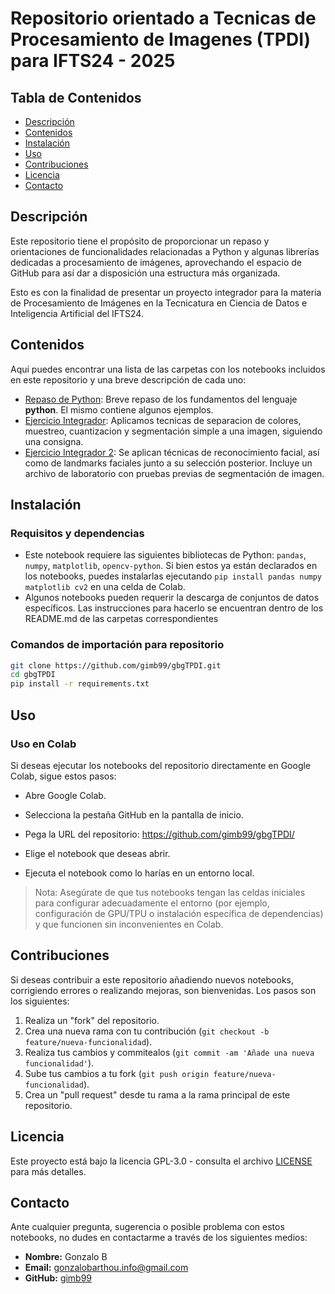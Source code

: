 # Repositorio orientado a Tecnicas de Procesamiento de Imagenes (TPDI) para IFTS24 - 2025

## Tabla de Contenidos

- [Descripción](#descripción)
- [Contenidos](#contenidos)
- [Instalación](#instalación)
- [Uso](#uso)
- [Contribuciones](#contribuciones)
- [Licencia](#licencia)
- [Contacto](#contacto)

## Descripción

Este repositorio tiene el propósito de proporcionar un repaso y orientaciones de funcionalidades relacionadas a Python y algunas librerías dedicadas a procesamiento de imágenes, aprovechando el espacio de GitHub para así dar a disposición una estructura más organizada.

Esto es con la finalidad de presentar un proyecto integrador para la materia de Procesamiento de Imágenes en la Tecnicatura en Ciencia de Datos e Inteligencia Artificial del IFTS24.

## Contenidos

Aquí puedes encontrar una lista de las carpetas con los notebooks incluidos en este repositorio y una breve descripción de cada uno:

* [Repaso de Python](000-Repaso): Breve repaso de los fundamentos del lenguaje **python**. El mismo contiene algunos ejemplos.
* [Ejercicio Integrador](001-ManipulacionBasica): Aplicamos tecnicas de separacion de colores, muestreo, cuantizacion y segmentación simple a una imagen, siguiendo una consigna.
* [Ejercicio Integrador 2](002-Segmentacion): Se aplican técnicas de reconocimiento facial, así como de landmarks faciales junto a su selección posterior. Incluye un archivo de laboratorio con pruebas previas de segmentación de imagen.

## Instalación
### Requisitos y dependencias
* Este notebook requiere las siguientes bibliotecas de Python: `pandas`, `numpy`, `matplotlib`, `opencv-python`.
  Si bien estos ya están declarados en los notebooks, puedes instalarlas ejecutando `pip install pandas numpy matplotlib cv2` en una celda de Colab.
* Algunos notebooks pueden requerir la descarga de conjuntos de datos específicos. Las instrucciones para hacerlo se encuentran dentro de los README.md de las carpetas correspondientes

### Comandos de importación para repositorio
```bash
git clone https://github.com/gimb99/gbgTPDI.git
cd gbgTPDI
pip install -r requirements.txt
```
## Uso
### Uso en Colab

Si deseas ejecutar los notebooks del repositorio directamente en Google Colab, sigue estos pasos:

* Abre Google Colab.

* Selecciona la pestaña GitHub en la pantalla de inicio.

* Pega la URL del repositorio: https://github.com/gimb99/gbgTPDI/

* Elige el notebook que deseas abrir.

* Ejecuta el notebook como lo harías en un entorno local.

> Nota: Asegúrate de que tus notebooks tengan las celdas iniciales para configurar adecuadamente el entorno (por ejemplo, configuración de GPU/TPU o instalación específica de dependencias) y que funcionen sin inconvenientes en Colab.

## Contribuciones

Si deseas contribuir a este repositorio añadiendo nuevos notebooks, corrigiendo errores o realizando mejoras, son bienvenidas. Los pasos son los siguientes:

1.  Realiza un "fork" del repositorio.
2.  Crea una nueva rama con tu contribución (`git checkout -b feature/nueva-funcionalidad`).
3.  Realiza tus cambios y commitealos (`git commit -am 'Añade una nueva funcionalidad'`).
4.  Sube tus cambios a tu fork (`git push origin feature/nueva-funcionalidad`).
5.  Crea un "pull request" desde tu rama a la rama principal de este repositorio.

## Licencia

Este proyecto está bajo la licencia GPL-3.0 - consulta el archivo [LICENSE](LICENSE) para más detalles.

## Contacto

Ante cualquier pregunta, sugerencia o posible problema con estos notebooks, no dudes en contactarme a través de los siguientes medios:

* **Nombre:** Gonzalo B
* **Email:** gonzalobarthou.info@gmail.com
* **GitHub:** [gimb99](https://github.com/gimb99)

